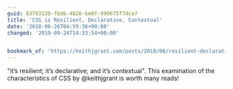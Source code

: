 ```yaml
---
guid: 83793220-fbd6-4826-be0f-990675f7dca7
title: 'CSS is Resilient, Declarative, Contextual'
date: '2018-06-26T04:59:36+00:00'
changed: '2019-09-24T14:33:54+00:00'


bookmark_of: 'https://keithjgrant.com/posts/2018/06/resilient-declarative-contextual/'
---
```



"it’s resilient; it’s declarative; and it’s contextual". This examination of the characteristics of CSS by @keithjgrant is worth many reads!
